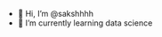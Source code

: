 - 👋 Hi, I’m @sakshhhh
- 🌱 I’m currently learning data science 
<!---
sakshhhh/sakshhhh is a ✨ special ✨ repository because its `README.md` (this file) appears on your GitHub profile.
You can click the Preview link to take a look at your changes.
--->
